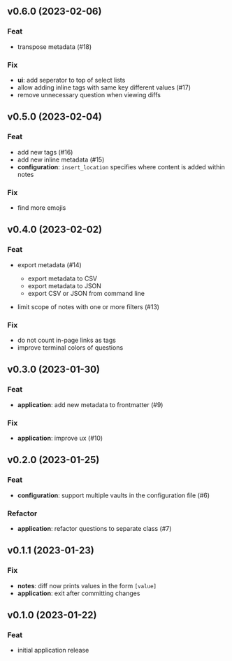 ## v0.6.0 (2023-02-06)

### Feat

- transpose metadata (#18)

### Fix

- **ui**: add seperator to top of select lists
- allow adding inline tags with same key different values (#17)
- remove unnecessary question when viewing diffs

## v0.5.0 (2023-02-04)

### Feat

-   add new tags (#16)
-   add new inline metadata (#15)
-   **configuration**: `insert_location` specifies where content is added within notes

### Fix

-   find more emojis

## v0.4.0 (2023-02-02)

### Feat

-   export metadata (#14)

    -   export metadata to CSV
    -   export metadata to JSON
    -   export CSV or JSON from command line

-   limit scope of notes with one or more filters (#13)

### Fix

-   do not count in-page links as tags
-   improve terminal colors of questions

## v0.3.0 (2023-01-30)

### Feat

-   **application**: add new metadata to frontmatter (#9)

### Fix

-   **application**: improve ux (#10)

## v0.2.0 (2023-01-25)

### Feat

-   **configuration**: support multiple vaults in the configuration file (#6)

### Refactor

-   **application**: refactor questions to separate class (#7)

## v0.1.1 (2023-01-23)

### Fix

-   **notes**: diff now prints values in the form `[value]`
-   **application**: exit after committing changes

## v0.1.0 (2023-01-22)

### Feat

-   initial application release
